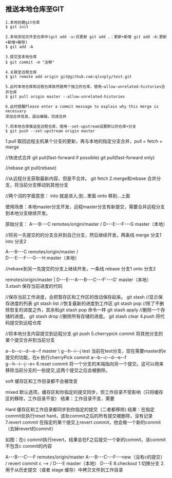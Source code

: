 ## 推送本地仓库至GIT

```shell
1.本地创建git仓库
$ git init

2.本地添加文件至仓库中(git add -u:仅更新 git add .：更新+新增 git add -A:更新+新增+删除)
$ git add -A

3.提交至本地仓库
$ git commit -m "注释"

4.关联至远程仓库
$ git remote add origin git@github.com:qlxsply/test.git

5.此时本地仓库和远程仓库依然是两个独立的仓库，使用–allow-unrelated-histories合并仓库
$ git pull origin master --allow-unrelated-histories

6.此时提醒Please enter a commit message to explain why this merge is necessary
添加合并信息，退出编辑，完成合并

7.将本地仓库推送至远程仓库，使用--set-upstream设置默认的仓库+分支
$ git push --set-upstream origin master
```

1.pull
取回远程主机某个分支的更新，再与本地的指定分支合并，pull = fetch + merge

//快进式合并
git pull(fast-forward if possible)
git pull(fast-forward only)

//rebase
git pull(rebase)

//从远程分支获取最新内容，但是不合并。
git fetch 
2.merge和rebase
合并分支，将当前分支移动到其他分支

//两个词的字面意思： into 就是进入;到...里面  onto 移到...上面

使用场景：本地master分支开发，远程master分支有新提交，需要合并远程分支到本地分支继续开发。

原始分支：
 A---B---C  remotes/origin/master
 /
 D---E---F---G  master（本地）


//将另一先提交的的分支合并到自己分支，然后继续开发，两条线
merge 分支1 into 分支2

 A---B---C remotes/origin/master
 /         \
 D---E---F---G---H master（本地）


//rebase到另一先提交的分支上继续开发，一条线
rebase 分支1 onto 分支2

 remotes/origin/master
 |
 D---E---A---B---C---F'---G' master（本地）
3.stash
保存当前进度的代码

//保存当前工作进度，会把暂存区和工作区的改动保存起来。
git stash
//显示保存进度的列表
git stash list
//恢复最新的进度到工作区
git stash pop
//除了不删除恢复的进度之外，其余和git stash pop 命令一样
git stash apply
//删除一个存储的进度。
git stash drop
//删除所有存储的进度。
git stash clear
4.push
将代码提交到远程仓库

//将本地分支内容提交到远程分支
git push
5.cherrypick commit
将其他分支的某个提交合并到当前分支

a--b--c--d--e--f   master
 \ 
 g--h--i--j   test
当前在test分支，现在需要master的e提交的功能，在e 执行cherryPick commit
a--b--c--d--e--f
 \
 g--h--i--j--e<
6.reset commit
将一个分支的末端指向另一个提交。这可以用来移除当前分支的一些提交,这两个提交之后会被删除。

soft  缓存区和工作目录都不会被改变

mixed  默认选项。缓存区和你指定的提交同步，但工作目录不受影响（只将缓存区的移除，工作目录不变）
结果：工作目录不变，需要

Hard 缓存区和工作目录都同步到你指定的提交（二者都移除)
结果：在指定commit处执行reset hard，该处commit之后的所有提交被删除，没有记录
7.revert commit
在指定的某个提交上revert commit，他会做一个新的commit（去掉revert的commit）

如图：在c commit执行revert，结果会在F之后提交一个新的commit，该commit不包含c commit的内容

A---B---C---F remotes/origin/master              A---B---C---F---new（没有c的提交）
       /                      revert commit c -->          / 
     D---E master（本地）                                 D---E 
8.checkout
1.切换分支 2.用于从历史提交（或者 stage 缓存）中拷贝文件到工作目录